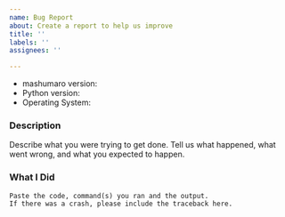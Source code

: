 ```yaml
---
name: Bug Report
about: Create a report to help us improve
title: ''
labels: ''
assignees: ''

---
```


* mashumaro version:
* Python version:
* Operating System:

### Description

Describe what you were trying to get done.
Tell us what happened, what went wrong, and what you expected to happen.

### What I Did

```
Paste the code, command(s) you ran and the output.
If there was a crash, please include the traceback here.
```
